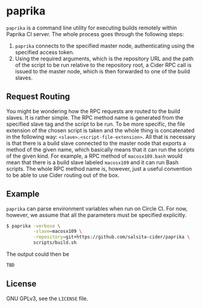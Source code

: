 # paprika #

`paprika` is a command line utility for executing builds remotely within Paprika
CI server. The whole process goes through the following steps:

1. `paprika` connects to the specified master node, authenticating using the
   specified access token.
2. Using the required arguments, which is the repository URL and the path of the
   script to be run relative to the repository root, a Cider RPC call is issued
   to the master node, which is then forwarded to one of the build slaves.

## Request Routing ##

You might be wondering how the RPC requests are routed to the build slaves. It
is rather simple. The RPC method name is generated from the specified slave tag
and the script to be run. To be more specific, the file extension of the chosen
script is taken and the whole thing is concatenated in the following way:
`<slave>.<script-file-extension>`. All that is necessary is that there is a
build slave connected to the master node that exports a method of the given
name, which basically means that it can run the scripts of the given kind. For
example, a RPC method of `macosx109.bash` would mean that there is a build slave
labeled `macosx109` and it can run Bash scripts. The whole RPC method name is,
however, just a useful convention to be able to use Cider routing out of the
box.

## Example ##

`paprika` can parse environment variables when run on Circle CI. For now,
however, we assume that all the parameters must be specified explicitly.

```bash
$ paprika -verbose \
          -slave=macosx109 \
          -repository=git+https://github.com/salsita-cider/paprika \ 
		  scripts/build.sh
```

The output could then be

```bash
TBD
```

## License ##

GNU GPLv3, see the `LICENSE` file.
